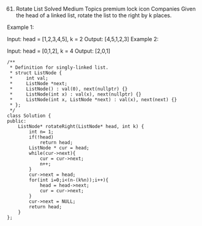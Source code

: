 61. Rotate List
    Solved
    Medium
    Topics
    premium lock icon
    Companies
    Given the head of a linked list, rotate the list to the right by k places.

Example 1:

Input: head = [1,2,3,4,5], k = 2
Output: [4,5,1,2,3]
Example 2:

Input: head = [0,1,2], k = 4
Output: [2,0,1]

```
/**
 * Definition for singly-linked list.
 * struct ListNode {
 *     int val;
 *     ListNode *next;
 *     ListNode() : val(0), next(nullptr) {}
 *     ListNode(int x) : val(x), next(nullptr) {}
 *     ListNode(int x, ListNode *next) : val(x), next(next) {}
 * };
 */
class Solution {
public:
    ListNode* rotateRight(ListNode* head, int k) {
        int n= 1;
        if(!head)
            return head;
        ListNode * cur = head;
        while(cur->next){
            cur = cur->next;
            n++;
        }
        cur->next = head;
        for(int i=0;i<(n-(k%n));i++){
            head = head->next;
            cur = cur->next;
        }
        cur->next = NULL;
        return head;
    }
};
```
